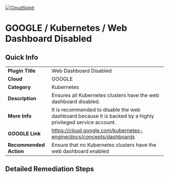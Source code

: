 [![CloudSploit](https://cloudsploit.com/img/logo-new-big-text-100.png "CloudSploit")](https://cloudsploit.com)

# GOOGLE / Kubernetes / Web Dashboard Disabled

## Quick Info

| | |
|-|-|
| **Plugin Title** | Web Dashboard Disabled |
| **Cloud** | GOOGLE |
| **Category** | Kubernetes |
| **Description** | Ensures all Kubernetes clusters have the web dashboard disabled. |
| **More Info** | It is recommended to disable the web dashboard because it is backed by a highly privileged service account. |
| **GOOGLE Link** | https://cloud.google.com/kubernetes-engine/docs/concepts/dashboards |
| **Recommended Action** | Ensure that no Kubernetes clusters have the web dashboard enabled |

## Detailed Remediation Steps


